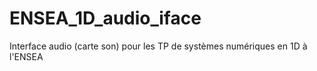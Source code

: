 # ENSEA_1D_audio_iface
Interface audio (carte son) pour les TP de systèmes numériques en 1D à l'ENSEA
